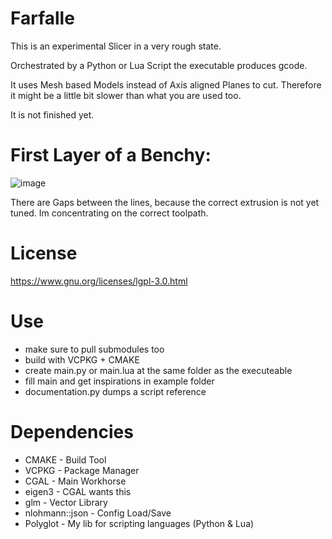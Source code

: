 # Farfalle

This is an experimental Slicer in a very rough state.

Orchestrated by a Python or Lua Script the executable produces gcode.

It uses Mesh based Models instead of Axis aligned Planes to cut. Therefore it might be a little bit slower than what you are used too.

It is not finished yet.

# First Layer of a Benchy:

![image](https://github.com/Liech/Farfalle/assets/16963076/cfbc93d1-0b2c-4d8a-aefe-3cc99a688246)

There are Gaps between the lines, because the correct extrusion is not yet tuned. Im concentrating on the correct toolpath.

# License

https://www.gnu.org/licenses/lgpl-3.0.html

# Use

* make sure to pull submodules too
* build with VCPKG + CMAKE
* create main.py or main.lua at the same folder as the executeable
* fill main and get inspirations in example folder
* documentation.py dumps a script reference

# Dependencies

* CMAKE - Build Tool
* VCPKG - Package Manager
* CGAL - Main Workhorse
* eigen3 - CGAL wants this
* glm - Vector Library
* nlohmann::json - Config Load/Save
* Polyglot - My lib for scripting languages (Python & Lua)
